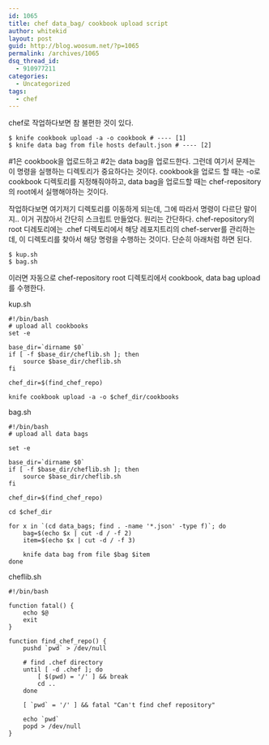 ```yaml
---
id: 1065
title: chef data_bag/ cookbook upload script
author: whitekid
layout: post
guid: http://blog.woosum.net/?p=1065
permalink: /archives/1065
dsq_thread_id:
  - 910977211
categories:
  - Uncategorized
tags:
  - chef
---
```

chef로 작업하다보면 참 불편한 것이 있다.

    $ knife cookbook upload -a -o cookbook # ---- [1]  
    $ knife data bag from file hosts default.json # ---- [2]  

\#1은 cookbook을 업로드하고 #2는 data bag을 업로드한다. 그런데 여기서 문제는 이 명령을 실행하는 디렉토리가 중요하다는 것이다. cookbook을 업로드 할 때는 -o로 cookbook 디렉토리를 지정해줘야하고, data bag을 업로드할 때는 chef-repository의 root에서 실행해야하는 것이다.

작업하다보면 여기저기 디렉토리를 이동하게 되는데, 그에 따라서 명령이 다르단 말이지.. 이거 귀찮아서 간단히 스크립트 만들었다. 원리는 간단하다. chef-repository의 root 디레토리에는 .chef 디렉토리에서 해당 레포지트리의 chef-server를 관리하는데, 이 디렉토리를 찾아서 해당 명령을 수행하는 것이다. 단순히 아래처럼 하면 된다.

    $ kup.sh  
    $ bag.sh  

이러면 자동으로 chef-repository root 디렉토리에서 cookbook, data bag upload를 수행한다.

kup.sh

    #!/bin/bash
    # upload all cookbooks
    set -e
     
    base_dir=`dirname $0`
    if [ -f $base_dir/cheflib.sh ]; then
        source $base_dir/cheflib.sh
    fi
     
    chef_dir=$(find_chef_repo)
     
    knife cookbook upload -a -o $chef_dir/cookbooks

bag.sh

    #!/bin/bash
    # upload all data bags
     
    set -e
     
    base_dir=`dirname $0`
    if [ -f $base_dir/cheflib.sh ]; then
        source $base_dir/cheflib.sh
    fi
     
    chef_dir=$(find_chef_repo)
     
    cd $chef_dir
     
    for x in `(cd data_bags; find . -name '*.json' -type f)`; do
        bag=$(echo $x | cut -d / -f 2)
        item=$(echo $x | cut -d / -f 3)
     
        knife data bag from file $bag $item
    done


cheflib.sh

    #!/bin/bash
 
    function fatal() {
        echo $@
        exit
    }
     
    function find_chef_repo() {
        pushd `pwd` > /dev/null
     
        # find .chef directory
        until [ -d .chef ]; do
            [ $(pwd) = '/' ] && break
            cd ..
        done
     
        [ `pwd` = '/' ] && fatal "Can't find chef repository"
     
        echo `pwd`
        popd > /dev/null
    }